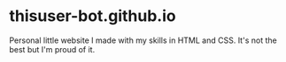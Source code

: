 # thisuser-bot.github.io

Personal little website I made with my skills in HTML and CSS. It's not the best but I'm proud of it.
